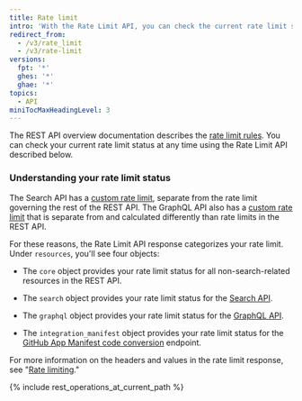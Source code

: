 ```yaml
---
title: Rate limit
intro: 'With the Rate Limit API, you can check the current rate limit status of various REST APIs.'
redirect_from:
  - /v3/rate_limit
  - /v3/rate-limit
versions:
  fpt: '*'
  ghes: '*'
  ghae: '*'
topics:
  - API
miniTocMaxHeadingLevel: 3
---
```


The REST API overview documentation describes the [rate limit rules](/rest/overview/resources-in-the-rest-api#rate-limiting). You can check your current rate limit status at any time using the Rate Limit API described below.

### Understanding your rate limit status

The Search API has a [custom rate limit](/rest/reference/search#rate-limit), separate from the rate limit governing the rest of the REST API. The GraphQL API also has a [custom rate limit](/graphql/overview/resource-limitations#rate-limit) that is separate from and calculated differently than rate limits in the REST API.

For these reasons, the Rate Limit API response categorizes your rate limit. Under `resources`, you'll see four objects:

* The `core` object provides your rate limit status for all non-search-related resources in the REST API.

* The `search` object provides your rate limit status for the [Search API](/rest/reference/search).

* The `graphql` object provides your rate limit status for the [GraphQL API](/graphql).

* The `integration_manifest` object provides your rate limit status for the [GitHub App Manifest code conversion](/apps/building-github-apps/creating-github-apps-from-a-manifest/#3-you-exchange-the-temporary-code-to-retrieve-the-app-configuration) endpoint.

For more information on the headers and values in the rate limit response, see "[Rate limiting](/rest#rate-limiting)."

{% include rest_operations_at_current_path %}
